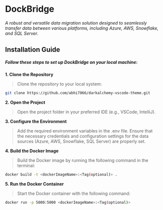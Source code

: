 # DockBridge

###### A robust and versatile data migration solution designed to seamlessly transfer data between various platforms, including Azure, AWS, Snowflake, and SQL Server.

## Installation Guide

##### Follow these steps to set up DockBridge on your local machine:

<b>1. Clone the Repository</b>

> Clone the repository to your local system:

```bash
git clone https://github.com/abhi7066/darkalchemy-vscode-theme.git
```

<b>2. Open the Project</b>

> Open the project folder in your preferred IDE (e.g., VSCode, IntelliJ).

<b>3. Configure the Environment</b>

> Add the required environment variables in the .env file. Ensure that the necessary credentials and configuration settings for the data sources (Azure, AWS, Snowflake, SQL Server) are properly set.

<b>4. Build the Docker Image</b>

> Build the Docker image by running the following command in the terminal:

```bash
docker build -t <dockerImageName>:<Tag(optional)> .
```

<b>5. Run the Docker Container</b>

> Start the Docker container with the following command:

```bash
docker run -p 5000:5000 <dockerImageName>:<Tag(optional)>
```
